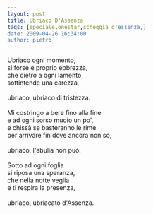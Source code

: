 ```yaml
---
layout: post
title: Ubriaco D'Assenza
tags: [speciale,onestar,scheggia d'essenza,]
date: 2009-04-26 16:34:00
author: pietro
---
```

Ubriaco ogni momento,<br/>si forse è proprio ebbrezza,<br/>che dietro a ogni lamento<br/>sottintende una carezza,<br/><br/>ubriaco, ubriaco di tristezza.<br/><br/>Mi costringo a bere fino alla fine<br/>e ad ogni sorso muoio un po',<br/>e chissà se basteranno le rime<br/>per arrivare fin dove ancora non so,<br/><br/>ubriaco, l'abulia non può.<br/><br/>Sotto ad ogni foglia<br/>si riposa una speranza,<br/>che nella notte veglia<br/>e ti respira la presenza,<br/><br/>ubriaco, ubriacato d'Assenza.
